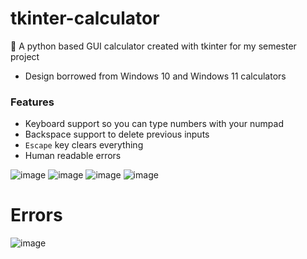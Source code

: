 # tkinter-calculator
🐍 A python based GUI calculator created with tkinter for my semester project

* Design borrowed from Windows 10 and Windows 11 calculators

### Features
* Keyboard support so you can type numbers with your numpad 
* Backspace support to delete previous inputs
* `Escape` key clears everything
* Human readable errors

![image](https://user-images.githubusercontent.com/84540554/204282447-f362408d-c5b0-45e0-a2ec-a24737a144f3.png)
![image](https://user-images.githubusercontent.com/84540554/204282492-993f8a73-d11b-468a-9129-16b48a449f2b.png)
![image](https://user-images.githubusercontent.com/84540554/204282546-d1c01f89-f7c2-4f2f-b841-808b7f661912.png)
![image](https://user-images.githubusercontent.com/84540554/204282578-396de280-8893-474e-b522-8c735eb2d16a.png)

# Errors
![image](https://user-images.githubusercontent.com/84540554/204282648-7d85eaf1-7a2f-4d90-88b3-4d83dbaa1699.png)
